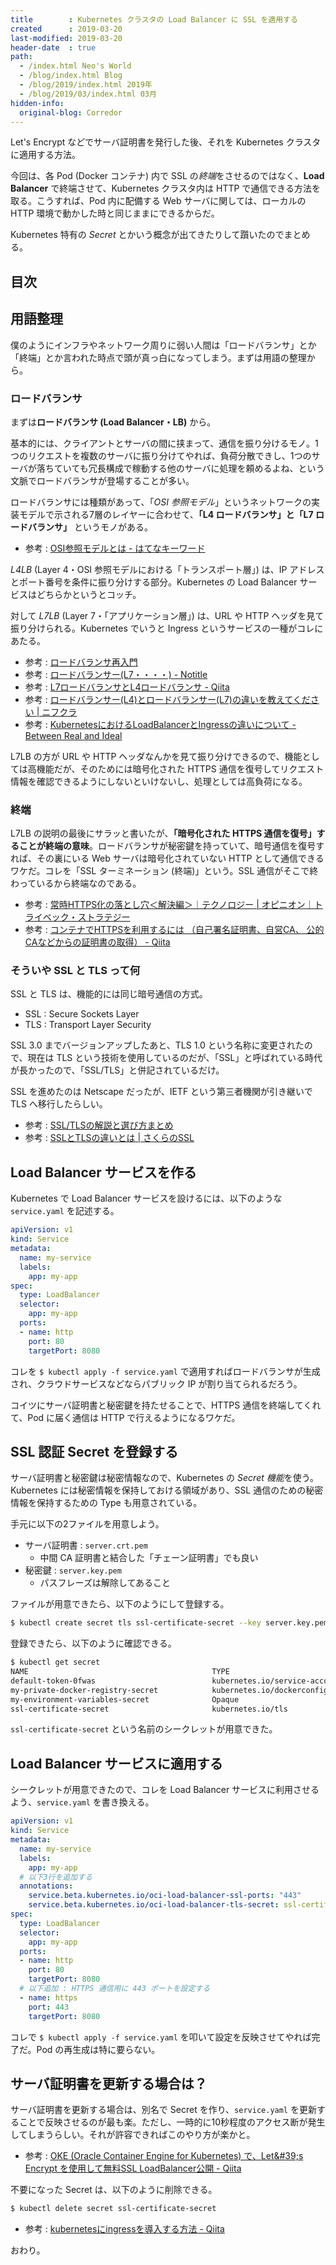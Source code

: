```yaml
---
title        : Kubernetes クラスタの Load Balancer に SSL を適用する
created      : 2019-03-20
last-modified: 2019-03-20
header-date  : true
path:
  - /index.html Neo's World
  - /blog/index.html Blog
  - /blog/2019/index.html 2019年
  - /blog/2019/03/index.html 03月
hidden-info:
  original-blog: Corredor
---
```


Let's Encrypt などでサーバ証明書を発行した後、それを Kubernetes クラスタに適用する方法。

今回は、各 Pod (Docker コンテナ) 内で SSL の*終端*をさせるのではなく、**Load Balancer** で終端させて、Kubernetes クラスタ内は HTTP で通信できる方法を取る。こうすれば、Pod 内に配備する Web サーバに関しては、ローカルの HTTP 環境で動かした時と同じままにできるからだ。

Kubernetes 特有の *Secret* とかいう概念が出てきたりして躓いたのでまとめる。

## 目次

## 用語整理

僕のようにインフラやネットワーク周りに弱い人間は「ロードバランサ」とか「終端」とか言われた時点で頭が真っ白になってしまう。まずは用語の整理から。

### ロードバランサ

まずは**ロードバランサ (Load Balancer・LB)** から。

基本的には、クライアントとサーバの間に挟まって、通信を振り分けるモノ。1つのリクエストを複数のサーバに振り分けてやれば、負荷分散できし、1つのサーバが落ちていても冗長構成で稼動する他のサーバに処理を頼めるよね、という文脈でロードバランサが登場することが多い。

ロードバランサには種類があって、「*OSI 参照モデル*」というネットワークの実装モデルで示される7層のレイヤーに合わせて、**「L4 ロードバランサ」と「L7 ロードバランサ」** というモノがある。

- 参考 : [OSI参照モデルとは - はてなキーワード](http://d.hatena.ne.jp/keyword/OSI%BB%B2%BE%C8%A5%E2%A5%C7%A5%EB)

*L4LB* (Layer 4・OSI 参照モデルにおける「トランスポート層」) は、IP アドレスとポート番号を条件に振り分けする部分。Kubernetes の Load Balancer サービスはどちらかというとコッチ。

対して *L7LB* (Layer 7・「アプリケーション層」) は、URL や HTTP ヘッダを見て振り分けられる。Kubernetes でいうと Ingress というサービスの一種がコレにあたる。

- 参考 : [ロードバランサ再入門](https://www.slideshare.net/ryuichitakashima3/ss-72343772)
- 参考 : [ロードバランサー(L7・・・・) - Notitle](http://nothing-titile.hatenablog.jp/entry/2014/09/03/211802)
- 参考 : [L7ロードバランサとL4ロードバランサ - Qiita](https://qiita.com/kimullaa/items/9e605e46ba63c6be7fe3)
- 参考 : [ロードバランサー(L4)とロードバランサー(L7)の違いを教えてください | ニフクラ](https://cloud.nifty.com/cs/catalog/cloud_faq/catalog_130412001236_1.htm)
- 参考 : [KubernetesにおけるLoadBalancerとIngressの違いについて - Between Real and Ideal](https://sff8.hatenablog.com/entry/2018/10/27/234757)

L7LB の方が URL や HTTP ヘッダなんかを見て振り分けできるので、機能としては高機能だが、そのためには暗号化された HTTPS 通信を復号してリクエスト情報を確認できるようにしないといけないし、処理としては高負荷になる。

### 終端

L7LB の説明の最後にサラッと書いたが、**「暗号化された HTTPS 通信を復号」することが終端の意味**。ロードバランサが秘密鍵を持っていて、暗号通信を復号すれば、その裏にいる Web サーバは暗号化されていない HTTP として通信できるワケだ。コレを「SSL ターミネーション (終端)」という。SSL 通信がそこで終わっているから終端なのである。

- 参考 : [常時HTTPS化の落とし穴＜解決編＞｜テクノロジー | オピニオン｜トライベック・ストラテジー](https://www.tribeck.jp/column/opinion/technology/20171016/)
- 参考 : [コンテナでHTTPSを利用するには （自己署名証明書、自営CA、 公的CAなどからの証明書の取得） - Qiita](https://qiita.com/MahoTakara/items/befb97ab05be17f54fec)

### そういや SSL と TLS って何

SSL と TLS は、機能的には同じ暗号通信の方式。

- SSL : Secure Sockets Layer
- TLS : Transport Layer Security

SSL 3.0 までバージョンアップしたあと、TLS 1.0 という名称に変更されたので、現在は TLS という技術を使用しているのだが、「SSL」と呼ばれている時代が長かったので、「SSL/TLS」と併記されているだけ。

SSL を進めたのは Netscape だったが、IETF という第三者機関が引き継いで TLS へ移行したらしい。

- 参考 : [SSL/TLSの解説と選び方まとめ](https://www.geotrust.co.jp/ssl_guideline/ssl_beginners/)
- 参考 : [SSLとTLSの違いとは | さくらのSSL](https://ssl.sakura.ad.jp/column/ssl_tls/)

## Load Balancer サービスを作る

Kubernetes で Load Balancer サービスを設けるには、以下のような `service.yaml` を記述する。

```yaml
apiVersion: v1
kind: Service
metadata:
  name: my-service
  labels:
    app: my-app
spec:
  type: LoadBalancer
  selector:
    app: my-app
  ports:
  - name: http
    port: 80
    targetPort: 8080
```

コレを `$ kubectl apply -f service.yaml` で適用すればロードバランサが生成され、クラウドサービスなどならパブリック IP が割り当てられるだろう。

コイツにサーバ証明書と秘密鍵を持たせることで、HTTPS 通信を終端してくれて、Pod に届く通信は HTTP で行えるようになるワケだ。

## SSL 認証 Secret を登録する

サーバ証明書と秘密鍵は秘密情報なので、Kubernetes の *Secret 機能*を使う。Kubernetes には秘密情報を保持しておける領域があり、SSL 通信のための秘密情報を保持するための Type も用意されている。

手元に以下の2ファイルを用意しよう。

- サーバ証明書 : `server.crt.pem`
  - 中間 CA 証明書と結合した「チェーン証明書」でも良い
- 秘密鍵 : `server.key.pem`
  - パスフレーズは解除してあること

ファイルが用意できたら、以下のようにして登録する。

```bash
$ kubectl create secret tls ssl-certificate-secret --key server.key.pem --cert server.crt.pem
```

登録できたら、以下のように確認できる。

```bash
$ kubectl get secret
NAME                                         TYPE                                  DATA   AGE
default-token-0fwas                          kubernetes.io/service-account-token   3      23d
my-private-docker-registry-secret            kubernetes.io/dockerconfigjson        1      23d
my-environment-variables-secret              Opaque                                17     2d
ssl-certificate-secret                       kubernetes.io/tls                     2      25s  # ← コレ
```

`ssl-certificate-secret` という名前のシークレットが用意できた。

## Load Balancer サービスに適用する

シークレットが用意できたので、コレを Load Balancer サービスに利用させるよう、`service.yaml` を書き換える。

```yaml
apiVersion: v1
kind: Service
metadata:
  name: my-service
  labels:
    app: my-app
  # 以下3行を追加する
  annotations:
    service.beta.kubernetes.io/oci-load-balancer-ssl-ports: "443"
    service.beta.kubernetes.io/oci-load-balancer-tls-secret: ssl-certificate-secret
spec:
  type: LoadBalancer
  selector:
    app: my-app
  ports:
  - name: http
    port: 80
    targetPort: 8080
  # 以下追加 : HTTPS 通信用に 443 ポートを設定する
  - name: https
    port: 443
    targetPort: 8080
```

コレで `$ kubectl apply -f service.yaml` を叩いて設定を反映させてやれば完了だ。Pod の再生成は特に要らない。

## サーバ証明書を更新する場合は？

サーバ証明書を更新する場合は、別名で Secret を作り、`service.yaml` を更新することで反映させるのが最も楽。ただし、一時的に10秒程度のアクセス断が発生してしまうらしい。それが許容できればこのやり方が楽かと。

- 参考 : [OKE (Oracle Container Engine for Kubernetes) で、Let\&#39;s Encrypt を使用して無料SSL LoadBalancer公開 - Qiita](https://qiita.com/sugimount/items/39f18f0d50491a0b555e)

不要になった Secret は、以下のように削除できる。

```bash
$ kubectl delete secret ssl-certificate-secret
```

- 参考 : [kubernetesにingressを導入する方法 - Qiita](https://qiita.com/Hirata-Masato/items/8e6b4536b6f1b23c5270)

おわり。
